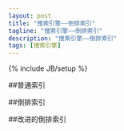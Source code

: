 ```yaml
---
layout: post
title: "搜索引擎——倒排索引"
tagline: "搜索引擎——倒排索引"
description: "搜索引擎——倒排索引"
tags: [搜索引擎]
---
```

{% include JB/setup %}

##普通索引

##倒排索引

##改进的倒排索引

